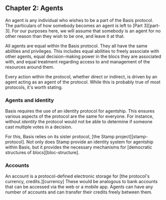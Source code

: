 ## Chapter 2: Agents

An agent is any individual who wishes to be a part of the Basis protocol. The particulars of how somebody becomes an agent is left to [Part 3][part-3]. For our purposes here, we will assume that somebody is an agent for no other reason than they wish to be one, and leave it at that.

All agents are equal within the Basis protocol. They all have the same abilities and privileges. This includes equal abilities to freely associate with other agents, equal decision-making power in the blocs they are associated with, and equal treatment regarding access to and management of the resources around them.

Every action within the protocol, whether direct or indirect, is driven by an agent acting as an agent of the protocol. While this is probably true of most protocols, it's worth stating.

### Agents and identity

Basis requires the use of an identity protocol for agentship. This ensures various aspects of the protocol are the same for everyone. For instance, without *identity* the protocol would not be able to determine if someone cast multiple votes in a decision.

For this, Basis relies on its sister protocol, [the Stamp project][stamp-protocol]. Not only does Stamp provide an identity system for agentship within Basis, but it provides the necessary mechanisms for [democratic structures of blocs][bloc-structure].

### Accounts

An account is a protocol-defined electronic storage for [the protocol's currency, credits.][currency] These would be analogous to bank accounts that can be accessed via the web or a mobile app. Agents can have any number of accounts and can transfer their credits freely between them.


